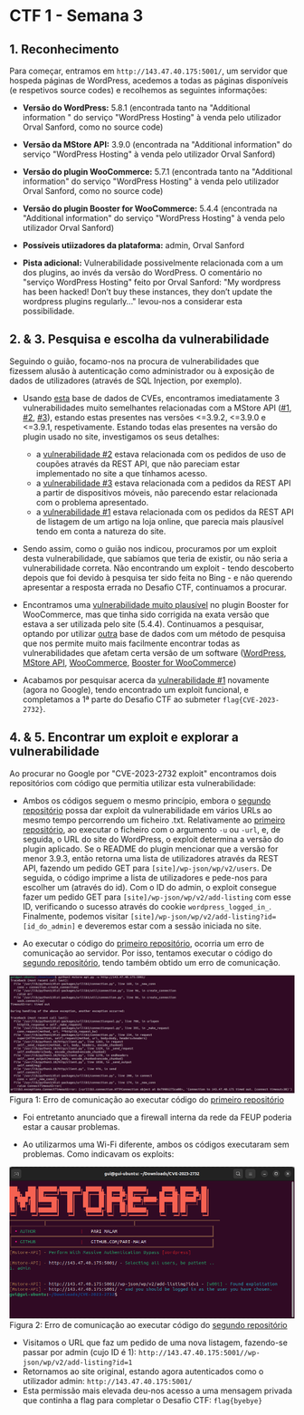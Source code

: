 # CTF 1 - Semana 3

## 1. Reconhecimento

Para começar, entramos em `http://143.47.40.175:5001/`, um servidor que hospeda páginas de WordPress, acedemos a todas as páginas disponíveis (e respetivos source codes) e recolhemos as seguintes informações:

- **Versão do WordPress:** 5.8.1 (encontrada tanto na "Additional information " do serviço "WordPress Hosting" à venda pelo utilizador Orval Sanford, como no source code)
- **Versão da MStore API:** 3.9.0 (encontrada na "Additional information" do serviço "WordPress Hosting" à venda pelo utilizador Orval Sanford)
- **Versão do plugin WooCommerce:** 5.7.1 (encontrada tanto na "Additional information" do serviço "WordPress Hosting" à venda pelo utilizador Orval Sanford, como no source code)
- **Versão do plugin Booster for WooCommerce:** 5.4.4 (encontrada na "Additional information" do serviço "WordPress Hosting" à venda pelo utilizador Orval Sanford)

- **Possíveis utiizadores da plataforma:** admin, Orval Sanford

- **Pista adicional:** Vulnerabilidade possivelmente relacionada com a um dos plugins, ao invés da versão do WordPress. O comentário no "serviço WordPress Hosting" feito por Orval Sanford: "My wordpress has been hacked! Don’t buy these instances, they don’t update the wordpress plugins regularly…" levou-nos a considerar esta possibilidade.

## 2. & 3. Pesquisa e escolha da vulnerabilidade

Seguindo o guião, focamo-nos na procura de vulnerabilidades que fizessem alusão à autenticação como administrador ou à exposição de dados de utilizadores (através de SQL Injection, por exemplo).

- Usando [esta](https://cve.mitre.org/) base de dados de CVEs, encontramos imediatamente 3 vulnerabilidades muito semelhantes relacionadas com a MStore API ([#1](https://www.cve.org/CVERecord?id=CVE-2023-2732), [#2](https://www.cve.org/CVERecord?id=CVE-2023-2733), [#3](https://www.cve.org/CVERecord?id=CVE-2023-2734)), estando estas presentes nas versões <=3.9.2, <=3.9.0 e <=3.9.1, respetivamente. Estando todas elas presentes na versão do plugin usado no site, investigamos os seus detalhes:

  - a [vulnerabilidade #2](https://www.cve.org/CVERecord?id=CVE-2023-2733) estava relacionada com os pedidos de uso de coupões através da REST API, que não pareciam estar implementado no site a que tínhamos acesso.
  - a [vulnerabilidade #3](https://www.cve.org/CVERecord?id=CVE-2023-2734) estava relacionada com a pedidos da REST API a partir de dispositivos móveis, não parecendo estar relacionada com o problema apresentado.
  - a [vulnerabilidade #1](https://www.cve.org/CVERecord?id=CVE-2023-2732) estava relacionada com os pedidos da REST API de listagem de um artigo na loja online, que parecia mais plausível tendo em conta a natureza do site.

- Sendo assim, como o guião nos indicou, procuramos por um exploit desta vulnerabilidade, que sabíamos que teria de existir, ou não seria a vulnerabilidade correta. Não encontrando um exploit - tendo descoberto depois que foi devido à pesquisa ter sido feita no Bing - e não querendo apresentar a resposta errada no Desafio CTF, continuamos a procurar.
- Encontramos uma [vulnerabilidade muito plausível](https://www.cve.org/CVERecord?id=CVE-2021-34646) no plugin Booster for WooCommerce, mas que tinha sido corrigida na exata versão que estava a ser utilizada pelo site (5.4.4). Continuamos a pesquisar, optando por utilizar [outra](https://www.cvedetails.com/) base de dados com um método de pesquisa que nos permite muito mais facilmente encontrar todas as vulnerabilidades que afetam certa versão de um software ([WordPress](https://www.cvedetails.com/vulnerability-list/vendor_id-2337/product_id-4096/version_id-1582428/), [MStore API](https://www.cvedetails.com/vulnerability-list/vendor_id-22860/product_id-81070/version_id-1106151/), [WooCommerce](https://www.cvedetails.com/vulnerability-list/vendor_id-16011/product_id-35474/version_id-1725911/Woocommerce-Woocommerce-5.7.1.html), [Booster for WooCommerce](https://www.cvedetails.com/vulnerability-list/vendor_id-21937/product_id-70583/version_id-837221/Booster-Booster-For-Woocommerce-5.4.4.html))
- Acabamos por pesquisar acerca da [vulnerabilidade #1](https://www.cve.org/CVERecord?id=CVE-2023-2732) novamente (agora no Google), tendo encontrado um exploit funcional, e completamos a 1ª parte do Desafio CTF ao submeter `flag{CVE-2023-2732}`.

## 4. & 5. Encontrar um exploit e explorar a vulnerabilidade

Ao procurar no Google por "CVE-2023-2732 exploit" encontramos dois repositórios com código que permitia utilizar esta vulnerabilidade:

- Ambos os códigos seguem o mesmo princípio, embora o [segundo repositório](https://github.com/ThatNotEasy/CVE-2023-2732) possa dar exploit da vulnerabilidade em vários URLs ao mesmo tempo percorrendo um ficheiro .txt. Relativamente ao [primeiro repositório](https://github.com/RandomRobbieBF/CVE-2023-2732), ao executar o ficheiro com o argumento `-u` ou `-url`, e, de seguida, o URL do site do WordPress, o exploit determina a versão do plugin aplicado. Se o README do plugin mencionar que a versão for menor 3.9.3, então retorna uma lista de utilizadores através da REST API, fazendo um pedido GET para `[site]/wp-json/wp/v2/users`. De seguida, o código imprime a lista de utilizadores e pede-nos para escolher um (através do id). Com o ID do admin, o exploit consegue fazer um pedido GET para `[site]/wp-json/wp/v2/add-listing` com esse ID, verificando o sucesso através do cookie `wordpress_logged_in_`. Finalmente, podemos visitar `[site]/wp-json/wp/v2/add-listing?id=[id_do_admin]` e deveremos estar com a sessão iniciada no site.

- Ao executar o código do [primeiro repositório](https://github.com/RandomRobbieBF/CVE-2023-2732), ocorria um erro de comunicação ao servidor. Por isso, tentamos executar o código do [segundo repositório](https://github.com/ThatNotEasy/CVE-2023-2732), tendo também obtido um erro de comunicação.

![error1stRepo](images/CTF3/ctf3-exploit1FEUPFirewall.png)
Figura 1: Erro de comunicação ao executar código do [primeiro repositório](https://github.com/RandomRobbieBF/CVE-2023-2732)

- Foi entretanto anunciado que a firewall interna da rede da FEUP poderia estar a causar problemas.

- Ao utilizarmos uma Wi-Fi diferente, ambos os códigos executaram sem problemas. Como indicavam os exploits:

![success2ndRepo](images/CTF3/ctf3-exploit2Working.png)
Figura 2: Erro de comunicação ao executar código do [segundo repositório](https://github.com/ThatNotEasy/CVE-2023-2732)

- Visitamos o URL que faz um pedido de uma nova listagem, fazendo-se passar por admin (cujo ID é 1): `http://143.47.40.175:5001//wp-json/wp/v2/add-listing?id=1`
- Retornamos ao site original, estando agora autenticados como o utilizador admin: `http://143.47.40.175:5001/`
- Esta permissão mais elevada deu-nos acesso a uma mensagem privada que continha a flag para completar o Desafio CTF: `flag{byebye}`
